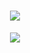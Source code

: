 
<h1 align="center"> <a href="#"> <img src="https://readme-typing-svg.herokuapp.com/?lines=%22Hello%2C%20World!%22;你好世界!&center=true&size=27"> </a> </h1>
<!-- 敲代码的图片 -->
<!-- <div align="center" ><img order-radius="100px" src="https://cdn.jsdelivr.net/gh/sun0225SUN/photos/images/202108300019556.gif"/></div> -->

<!-- 贪吃蛇代码贡献图 -->
<div align="center"><img src="https://cdn.jsdelivr.net/gh/sun0225SUN/sun0225SUN/contribution-snake/github-contribution-grid-snake.svg" /></div>

